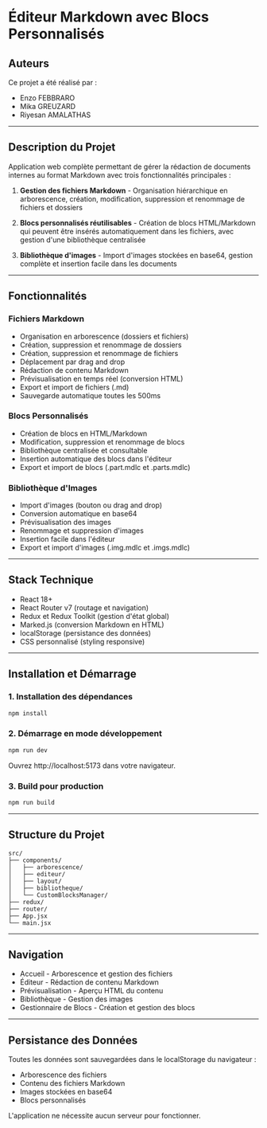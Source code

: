 # Éditeur Markdown avec Blocs Personnalisés

## Auteurs

Ce projet a été réalisé par :
- Enzo FEBBRARO
- Mika GREUZARD
- Riyesan AMALATHAS

---

## Description du Projet

Application web complète permettant de gérer la rédaction de documents internes au format Markdown avec trois fonctionnalités principales :

1. **Gestion des fichiers Markdown** - Organisation hiérarchique en arborescence, création, modification, suppression et renommage de fichiers et dossiers

2. **Blocs personnalisés réutilisables** - Création de blocs HTML/Markdown qui peuvent être insérés automatiquement dans les fichiers, avec gestion d'une bibliothèque centralisée

3. **Bibliothèque d'images** - Import d'images stockées en base64, gestion complète et insertion facile dans les documents

---

## Fonctionnalités

### Fichiers Markdown
- Organisation en arborescence (dossiers et fichiers)
- Création, suppression et renommage de dossiers
- Création, suppression et renommage de fichiers
- Déplacement par drag and drop
- Rédaction de contenu Markdown
- Prévisualisation en temps réel (conversion HTML)
- Export et import de fichiers (.md)
- Sauvegarde automatique toutes les 500ms

### Blocs Personnalisés
- Création de blocs en HTML/Markdown
- Modification, suppression et renommage de blocs
- Bibliothèque centralisée et consultable
- Insertion automatique des blocs dans l'éditeur
- Export et import de blocs (.part.mdlc et .parts.mdlc)

### Bibliothèque d'Images
- Import d'images (bouton ou drag and drop)
- Conversion automatique en base64
- Prévisualisation des images
- Renommage et suppression d'images
- Insertion facile dans l'éditeur
- Export et import d'images (.img.mdlc et .imgs.mdlc)

---

## Stack Technique

- React 18+
- React Router v7 (routage et navigation)
- Redux et Redux Toolkit (gestion d'état global)
- Marked.js (conversion Markdown en HTML)
- localStorage (persistance des données)
- CSS personnalisé (styling responsive)

---

## Installation et Démarrage

### 1. Installation des dépendances
```bash
npm install
```

### 2. Démarrage en mode développement
```bash
npm run dev
```

Ouvrez http://localhost:5173 dans votre navigateur.

### 3. Build pour production
```bash
npm run build
```

---

## Structure du Projet

```
src/
├── components/
│   ├── arborescence/
│   ├── editeur/
│   ├── layout/
│   ├── bibliotheque/
│   └── CustomBlocksManager/
├── redux/
├── router/
├── App.jsx
└── main.jsx
```

---

## Navigation

- Accueil - Arborescence et gestion des fichiers
- Éditeur - Rédaction de contenu Markdown
- Prévisualisation - Aperçu HTML du contenu
- Bibliothèque - Gestion des images
- Gestionnaire de Blocs - Création et gestion des blocs

---

## Persistance des Données

Toutes les données sont sauvegardées dans le localStorage du navigateur :
- Arborescence des fichiers
- Contenu des fichiers Markdown
- Images stockées en base64
- Blocs personnalisés

L'application ne nécessite aucun serveur pour fonctionner.

